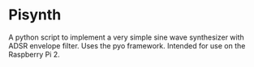 Pisynth
======

A python script to implement a very simple sine wave synthesizer with ADSR envelope filter. Uses the pyo framework. Intended for use on the Raspberry Pi 2.